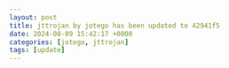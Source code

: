 ```yaml
---
layout: post
title: jttrojan by jotego has been updated to 42941f5
date: 2024-08-09 15:42:17 +0000
categories: [jotego, jttrojan]
tags: [update]
---
```


